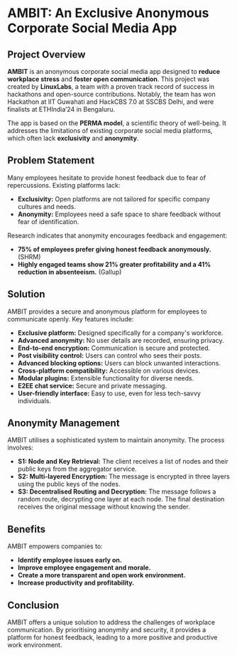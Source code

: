 # AMBIT: An Exclusive Anonymous Corporate Social Media App

## Project Overview

**AMBIT** is an anonymous corporate social media app designed to **reduce workplace stress** and **foster open communication**. This project was created by **LinuxLabs**, a team with a proven track record of success in hackathons and open-source contributions. Notably, the team has won Hackathon at IIT Guwahati and HackCBS 7.0 at SSCBS Delhi, and were finalists at ETHIndia’24 in Bengaluru. 

The app is based on the **PERMA model**, a scientific theory of well-being.  It addresses the limitations of existing corporate social media platforms, which often lack **exclusivity** and **anonymity**. 

## Problem Statement

Many employees hesitate to provide honest feedback due to fear of repercussions. Existing platforms lack:

*   **Exclusivity:** Open platforms are not tailored for specific company cultures and needs.
*   **Anonymity:**  Employees need a safe space to share feedback without fear of identification.

Research indicates that anonymity encourages feedback and engagement:

*   **75% of employees prefer giving honest feedback anonymously.** (SHRM)
*   **Highly engaged teams show 21% greater profitability and a 41% reduction in absenteeism.** (Gallup)

## Solution

AMBIT provides a secure and anonymous platform for employees to communicate openly. Key features include:

*   **Exclusive platform:** Designed specifically for a company's workforce.
*   **Advanced anonymity:** No user details are recorded, ensuring privacy.
*   **End-to-end encryption:** Communication is secure and protected.
*   **Post visibility control:** Users can control who sees their posts.
*   **Advanced blocking options:** Users can block unwanted interactions.
*   **Cross-platform compatibility:** Accessible on various devices.
*   **Modular plugins:** Extensible functionality for diverse needs.
*   **E2EE chat service:** Secure and private messaging.
*   **User-friendly interface:** Easy to use, even for less tech-savvy individuals.

## Anonymity Management

AMBIT utilises a sophisticated system to maintain anonymity. The process involves:

*   **S1: Node and Key Retrieval:** The client receives a list of nodes and their public keys from the aggregator service.
*   **S2: Multi-layered Encryption:** The message is encrypted in three layers using the public keys of the nodes.
*   **S3: Decentralised Routing and Decryption:** The message follows a random route, decrypting one layer at each node. The final destination receives the original message without knowing the sender.

## Benefits

AMBIT empowers companies to:

*   **Identify employee issues early on.**
*   **Improve employee engagement and morale.**
*   **Create a more transparent and open work environment.**
*   **Increase productivity and profitability.**

## Conclusion

AMBIT offers a unique solution to address the challenges of workplace communication. By prioritising anonymity and security, it provides a platform for honest feedback, leading to a more positive and productive work environment. 
